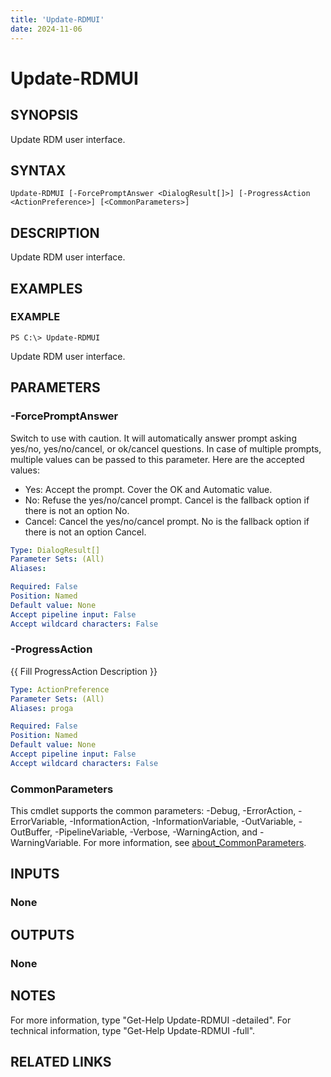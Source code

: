 ```yaml
---
title: 'Update-RDMUI'
date: 2024-11-06
---
```



# Update-RDMUI

## SYNOPSIS
Update RDM user interface.

## SYNTAX

```
Update-RDMUI [-ForcePromptAnswer <DialogResult[]>] [-ProgressAction <ActionPreference>] [<CommonParameters>]
```

## DESCRIPTION
Update RDM user interface.

## EXAMPLES

### EXAMPLE
```
PS C:\> Update-RDMUI
```

Update RDM user interface.

## PARAMETERS

### -ForcePromptAnswer
Switch to use with caution.
It will automatically answer prompt asking yes/no, yes/no/cancel, or ok/cancel questions.
In case of multiple prompts, multiple values can be passed to this parameter.
Here are the accepted values:
- Yes: Accept the prompt.
Cover the OK and Automatic value.
- No: Refuse the yes/no/cancel prompt.
Cancel is the fallback option if there is not an option No.
- Cancel: Cancel the yes/no/cancel prompt.
No is the fallback option if there is not an option Cancel.

```yaml
Type: DialogResult[]
Parameter Sets: (All)
Aliases:

Required: False
Position: Named
Default value: None
Accept pipeline input: False
Accept wildcard characters: False
```

### -ProgressAction
{{ Fill ProgressAction Description }}

```yaml
Type: ActionPreference
Parameter Sets: (All)
Aliases: proga

Required: False
Position: Named
Default value: None
Accept pipeline input: False
Accept wildcard characters: False
```

### CommonParameters
This cmdlet supports the common parameters: -Debug, -ErrorAction, -ErrorVariable, -InformationAction, -InformationVariable, -OutVariable, -OutBuffer, -PipelineVariable, -Verbose, -WarningAction, and -WarningVariable. For more information, see [about_CommonParameters](http://go.microsoft.com/fwlink/?LinkID=113216).

## INPUTS

### None
## OUTPUTS

### None
## NOTES
For more information, type "Get-Help Update-RDMUI -detailed".
For technical information, type "Get-Help Update-RDMUI -full".

## RELATED LINKS
